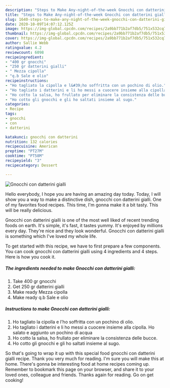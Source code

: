 ```yaml
---
description: "Steps to Make Any-night-of-the-week Gnocchi con datterini gialli"
title: "Steps to Make Any-night-of-the-week Gnocchi con datterini gialli"
slug: 1640-steps-to-make-any-night-of-the-week-gnocchi-con-datterini-gialli
date: 2020-10-09T14:07:12.125Z
image: https://img-global.cpcdn.com/recipes/2a9bb771b2af7db5/751x532cq70/gnocchi-con-datterini-gialli-recipe-main-photo.jpg
thumbnail: https://img-global.cpcdn.com/recipes/2a9bb771b2af7db5/751x532cq70/gnocchi-con-datterini-gialli-recipe-main-photo.jpg
cover: https://img-global.cpcdn.com/recipes/2a9bb771b2af7db5/751x532cq70/gnocchi-con-datterini-gialli-recipe-main-photo.jpg
author: Sallie Webb
ratingvalue: 4.2
reviewcount: 6098
recipeingredient:
- "400 gr gnocchi"
- "250 gr datterini gialli"
- " Mezza cipolla"
- "q.b Sale e olio"
recipeinstructions:
- "Ho tagliato la cipolla e l&#39;ho soffritta con un pochino di olio."
- "Ho tagliato i datterini e li ho messi a cuocere insieme alla cipolla. Ho salato e aggiunto un pochino di acqua"
- "Ho cotto la salsa, ho frullato per eliminare la consistenza delle bucce."
- "Ho cotto gli gnocchi e gli ho saltati insieme al sugo."
categories:
- Recipe
tags:
- gnocchi
- con
- datterini

katakunci: gnocchi con datterini 
nutrition: 132 calories
recipecuisine: American
preptime: "PT27M"
cooktime: "PT58M"
recipeyield: "3"
recipecategory: Dessert

---
```



![Gnocchi con datterini gialli](https://img-global.cpcdn.com/recipes/2a9bb771b2af7db5/751x532cq70/gnocchi-con-datterini-gialli-recipe-main-photo.jpg)

Hello everybody, I hope you are having an amazing day today. Today, I will show you a way to make a distinctive dish, gnocchi con datterini gialli. One of my favorites food recipes. This time, I'm gonna make it a bit tasty. This will be really delicious.

Gnocchi con datterini gialli is one of the most well liked of recent trending foods on earth. It's simple, it's fast, it tastes yummy. It's enjoyed by millions every day. They're nice and they look wonderful. Gnocchi con datterini gialli is something which I've loved my whole life.




To get started with this recipe, we have to first prepare a few components. You can cook gnocchi con datterini gialli using 4 ingredients and 4 steps. Here is how you cook it.

<!--inarticleads1-->

##### The ingredients needed to make Gnocchi con datterini gialli:

1. Take 400 gr gnocchi
1. Get 250 gr datterini gialli
1. Make ready  Mezza cipolla
1. Make ready q.b Sale e olio




<!--inarticleads2-->

##### Instructions to make Gnocchi con datterini gialli:

1. Ho tagliato la cipolla e l&#39;ho soffritta con un pochino di olio.
1. Ho tagliato i datterini e li ho messi a cuocere insieme alla cipolla. Ho salato e aggiunto un pochino di acqua
1. Ho cotto la salsa, ho frullato per eliminare la consistenza delle bucce.
1. Ho cotto gli gnocchi e gli ho saltati insieme al sugo.




So that's going to wrap it up with this special food gnocchi con datterini gialli recipe. Thank you very much for reading. I'm sure you will make this at home. There's gonna be interesting food at home recipes coming up. Remember to bookmark this page on your browser, and share it to your loved ones, colleague and friends. Thanks again for reading. Go on get cooking!
